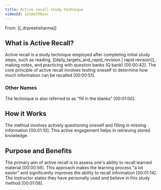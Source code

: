 ```yaml
---
title: Active recall study technique
videoId: iU1mytX9yuc
---
```


From: [[_drpreetisharma]] <br/> 

## What is Active Recall?
Active recall is a study technique employed after completing initial study steps, such as reading, [[daily_targets_and_rapid_revision | rapid revision]], making notes, and practicing with question banks (Q bank) <a class="yt-timestamp" data-t="00:00:42">[00:00:42]</a>. The core principle of active recall involves testing oneself to determine how much information can be recalled <a class="yt-timestamp" data-t="00:00:51">[00:00:51]</a>.

### Other Names
The technique is also referred to as "fill in the blanks" <a class="yt-timestamp" data-t="00:01:00">[00:01:00]</a>.

## How it Works
The method involves actively questioning oneself and filling in missing information <a class="yt-timestamp" data-t="00:01:10">[00:01:10]</a>. This active engagement helps in retrieving stored knowledge.

## Purpose and Benefits
The primary aim of active recall is to assess one's ability to recall learned material <a class="yt-timestamp" data-t="00:00:56">[00:00:56]</a>. This approach makes the learning process "a lot easier" and significantly improves the ability to recall information <a class="yt-timestamp" data-t="00:01:14">[00:01:14]</a>. The instructor states they have personally used and believe in this study method <a class="yt-timestamp" data-t="00:01:08">[00:01:08]</a>.